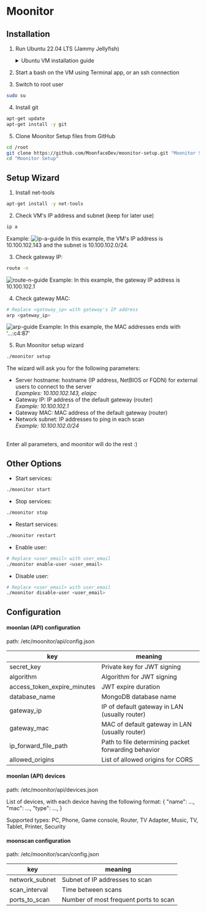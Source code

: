 # Moonitor

## Installation

1. Run Ubuntu 22.04 LTS (Jammy Jellyfish)
   <details><summary>Ubuntu VM installation guide</summary>

   <br/>**Downloads:**
   - [VirtualBox](https://download.virtualbox.org/virtualbox/6.1.34/VirtualBox-6.1.34-150636-Win.exe)
   - [Ubuntu image](https://ubuntu.com/download/desktop/thank-you?version=22.04&architecture=amd64)
   
   <br/>**Add virutal machine:**
   - Open VirtualBox
   - Click 'New' to create a new machine
   - Enter your VM name, change the 'Type' to Linux and the 'Version' to Ubuntu (64-bit), and then proceed
   - Set the machine RAM, the default memory size should be sufficient for Moonitor. Then proceed
   - Select 'Create a virtual hard disk now' and proceed
   - Select 'VDI (VirtualBox Disk Image)' as hard disk file type, and proceed
   - Select 'Dynamically allocated' for storage on physical hard disk, and proceed
   - Set the hard disk location and size, it is recommended to allocate at least 20GB. Then proceed
   
   <br/>**Configure network:**
   - Click 'Settings' to open VM settings window
   - Click 'Network' and set 'Attached to' to 'Bridged Adapter'
   - Set 'Name' to a host interface from the list
   - Click 'OK' to save the settings
   
   <br/>**Boot the machine:**
   - Click 'Start' to start the machine
   - A start-up disk selection popup will appear, click the folder icon to select an Ubuntu image
   - Click 'Add' and select the Ubuntu image file (.iso) you have already downloaded
   - Click 'Choose' and then 'Start' in order to start-up the machine using the selected image
   - A black screen with boot options will appear, navigate with arrow keys to 'Try or install Ubuntu' and press 'Enter' to select
  
   <br/>**Install the image**
   - After a while, a white screen will appear. Click 'Install Ubuntu'
   - Select your keyboard layout and proceed
   - In 'Updates and other software', select 'Minimal installation' and procees
   - Select 'Erase disk and install Ubuntu' and click 'Install Now' to proceed
   - A popup regarding disk changes will appear, click 'Continue'
   - Select your time zone and proceed
   - Fill in your name, computer name, username and password. Then proceed
   - After a few minutes, the installation will finish. Click 'Restart Now' when the popup appears
   - When the message 'Please remove the installation medium, then press ENTER:' appears, press enter
   - When the restart finishes, an 'Online Accounts' page will appear, click 'Skip' to proceed
   - Select 'No, don't send info to Canonical'. Then click 'Next' to proceed
   - Keep the default privacy settings and click 'Next' to proceed
   - Click 'Done' to start using your new machine
   - Congratulations! You have an Ubuntu VM
   </details>

2. Start a bash on the VM using Terminal app, or an ssh connection
   
3. Switch to root user
```bash
sudo su
```

4. Install git
```bash
apt-get update
apt-get install -y git
```

5. Clone Moonitor Setup files from GitHub
```bash
cd /root
git clone https://github.com/MoonfaceDev/moonitor-setup.git "Moonitor Setup"
cd "Moonitor Setup"
```

## Setup Wizard
1. Install net-tools
```bash
apt-get install -y net-tools
```

2. Check VM's IP address and subnet (keep for later use)
```bash
ip a
```
Example:
![ip-a-guide](https://user-images.githubusercontent.com/36325466/166083106-83c2c111-fc58-4ecf-853f-a3be3cbe15cb.png)
In this example, the VM's IP address is 10.100.102.143 and the subnet is 10.100.102.0/24.

3. Check gateway IP:
```bash
route -n
```
![route-n-guide](https://user-images.githubusercontent.com/36325466/166083652-3dcf73c9-d01f-4445-9a78-3259720eae72.png)
Example:
In this example, the gateway IP address is 10.100.102.1

4. Check gateway MAC:
```bash
# Replace <gateway_ip> with gateway's IP address
arp <gateway_ip>
```
![arp-guide](https://user-images.githubusercontent.com/36325466/166083908-9a5053eb-ea51-4cd9-b8bd-e2590e4a46dd.png)
Example:
In this example, the MAC addresses ends with '...:c4:87'

5. Run Moonitor setup wizard
```bash
./moonitor setup
```
The wizard will ask you for the following parameters:
- Server hostname: hostname (IP address, NetBIOS or FQDN) for external users to connect to the server
<br/>_Examples: 10.100.102.143, elaipc_
- Gateway IP: IP address of the default gateway (router)
<br/>_Example: 10.100.102.1_
- Gateway MAC: MAC address of the default gateway (router)
- Network subnet: IP addresses to ping in each scan
<br/>_Example: 10.100.102.0/24_

<br/>Enter all parameters, and moonitor will do the rest :)

## Other Options
* Start services:
```bash
./moonitor start
```

* Stop services:
```bash
./moonitor stop
```

* Restart services:
```bash
./moonitor restart
```

* Enable user:
```bash
# Replace <user_email> with user_email
./moonitor enable-user <user_email>
```

* Disable user:
```bash
# Replace <user_email> with user_email
./moonitor disable-user <user_email>
```

## Configuration
#### moonlan (API) configuration
path: /etc/moonitor/api/config.json

| key                         | meaning                                             |
|-----------------------------|-----------------------------------------------------|
| secret_key                  | Private key for JWT signing                         |
| algorithm                   | Algorithm for JWT signing                           |
| access_token_expire_minutes | JWT expire duration                                 |
| database_name               | MongoDB database name                               |
| gateway_ip                  | IP of default gateway in LAN (usually router)       |
| gateway_mac                 | MAC of default gateway in LAN (usually router)      |
| ip_forward_file_path        | Path to file determining packet forwarding behavior |
| allowed_origins             | List of allowed origins for CORS                    |

#### moonlan (API) devices
path: /etc/moonitor/api/devices.json

List of devices, with each device having the following format:
{
   "name": ...,
   "mac": ...,
   "type": ...,
}

Supported types:
PC, Phone, Game console, Router, TV Adapter, Music, TV, Tablet, Printer, Security

#### moonscan configuration
path: /etc/moonitor/scan/config.json

| key            | meaning                               |
|----------------|---------------------------------------|
| network_subnet | Subnet of IP addresses to scan        |
| scan_interval  | Time between scans                    |
| ports_to_scan  | Number of most frequent ports to scan |
